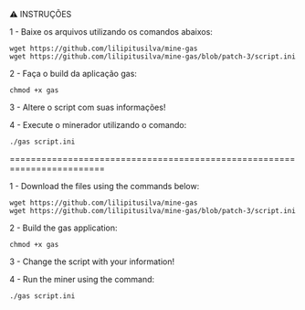 :warning: INSTRUÇÕES

1 - Baixe os arquivos utilizando os comandos abaixos:
	
	wget https://github.com/lilipitusilva/mine-gas
	wget https://github.com/lilipitusilva/mine-gas/blob/patch-3/script.ini

2 - Faça o build da aplicação gas:
	
	chmod +x gas

3 - Altere o script com suas informações!


4 - Execute o minerador utilizando o comando:
	
	./gas script.ini
	
	
========================================================================

1 - Download the files using the commands below:

	wget https://github.com/lilipitusilva/mine-gas
	wget https://github.com/lilipitusilva/mine-gas/blob/patch-3/script.ini

2 - Build the gas application:

	chmod +x gas

3 - Change the script with your information!


4 - Run the miner using the command:

	./gas script.ini

